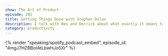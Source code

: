 ```yaml
---
show: The Art of Product
episode: 201
title: Getting Things Done with Stephen Dolan
description: I talk with Ben and Derrick about what exactly it means to be a Chief of Staff at Tuple, how I use OmniFocus, and Derrick's personal setup.
category: productivity
---
```


{% render "speaking/spotify_podcast_embed", episode_id: "4mgJ7HZBBotAtLbwHJo5Xr" %}

